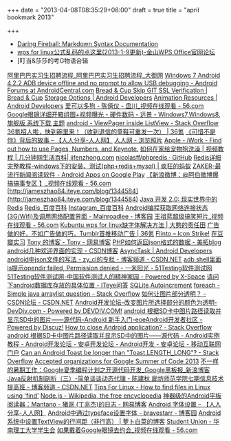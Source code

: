 +++
date = "2013-04-08T08:35:29+08:00"
draft = true
title = "april bookmark 2013"

+++



* [Daring Fireball: Markdown Syntax Documentation](http://daringfireball.net/projects/markdown/syntax)
* [wps for linux公式乱码的点这里(2013-1-9更新)-金山WPS Office官网论坛](http://bbs.wps.cn/thread-22355435-1-1.html)
* [叮当&莎莎的考G物语合辑

[阿里巴巴实习生招聘流程_阿里巴巴实习生招聘流程_大街网](http://company.dajie.com/alibabacampus)
[Windows 7 Android 4.2.2 ADB device offline and no prompt to allow USB debugging - Android Forums at AndroidCentral.com](http://forums.androidcentral.com/verizon-galaxy-nexus-rooting-roms-hacks/259098-windows-7-android-4-2-2-adb-device-offline-no-prompt-allow-usb-debugging.html)
[Bread & Cup Skip GIT SSL Verification | Bread & Cup](https://blog.breadncup.com/2011/06/09/skip-git-ssl-verification/)
[Storage Options | Android Developers](http://developer.android.com/guide/topics/data/data-storage.html#pref)
[Animation Resources | Android Developers](http://developer.android.com/guide/topics/resources/animation-resource.html)
[爱可以多狗 - 陈僖仪 - 盘川_视频在线观看 - 56.com](http://www.56.com/u34/v_ODc0ODYwMTU.html)
[Google眼镜详细开箱组图+视频曝光 - 硬件数码 - 远景 - Windows7,Windows8,旗舰版,系统下载,主题](http://www.pcbeta.com/viewnews-49723-1.html)
[android - ViewPager inside ListView - Stack Overflow](http://stackoverflow.com/questions/8674529/viewpager-inside-listview)
[36氪招人啦，快到碗里来！（收到退信的童鞋可重发一次） | 36氪](http://www.36kr.com/p/202673.html)
[《可惜不是你》背后的故事 – 【人人分享-人人网】](http://blog.renren.com/share/270994344/2864112263)
[人人网 - 浏览照片](http://photo.renren.com/photo/507074191/tags/336356740/photo-4230411471?ref=hotnewsfeed&sfet=702&fin=1&fid=22141712715&ff_id=&platform=0&expose_time=1366359034)
[Apple - iWork - Find out how to use Pages, Numbers, and Keynote.](https://www.apple.com/iwork/tutorials/#keynote-intro)
[如何在家给宠物狗洗澡 | 视频教程 | 几分钟网生活百科| jifenzhong.com](http://www.jifenzhong.com/video/2313-How-To-Bathe-Your-Dog)
[nicolasff/phpredis · GitHub](https://github.com/nicolasff/phpredis)
[Redis详细完整教程-windows下的安装、测试(php+redis+mysql) | 疯狂的蚂蚁](http://www.crazyant.net/2012/06/02/redis%E8%AF%A6%E7%BB%86%E5%AE%8C%E6%95%B4%E6%95%99%E7%A8%8B-windows%E4%B8%8B%E7%9A%84%E5%AE%89%E8%A3%85%E3%80%81%E6%B5%8B%E8%AF%95phpredismysql/)
[ZAKER-最流行新闻阅读软件 - Android Apps on Google Play](https://play.google.com/store/apps/details?id=com.myzaker.ZAKER_Phone&hl=en)
[【新浪微博：@阿伯微博爆搞搞事专区 】_视频在线观看 - 56.com](http://www.56.com/u98/v_NjkzNjI5MTk.html/1030_awecea848m.html)
[http://jameszhao84.iteye.com/blog/1344584](http://jameszhao84.iteye.com/blog/1344584)
[Java 开发 2.0: 现实世界中的 Redis](http://www.ibm.com/developerworks/cn/java/j-javadev2-22/)
[Redis_百度百科](http://baike.baidu.com/view/4595959.htm)
[Instagram_百度百科](http://baike.baidu.com/view/4716226.htm)
[Android编程获取网络连接状态(3G/Wifi)及调用网络配置界面 - Mainroadlee - 博客园](http://www.cnblogs.com/mainroadlee/archive/2011/01/11/Android_Network_State_Checking_And_Setting.html)
[王祖蓝超级搞笑短片_视频在线观看 - 56.com](http://www.56.com/u31/v_NjY4MDQ0Mjg.html/1030_awecea848m.html)
[Kubuntu wps for linux缺字体解决方法 | 大憨的责任田](http://www.51bigfool.com/kubutun-wps-for-linux%E7%BC%BA%E5%AD%97%E4%BD%93%E8%A7%A3%E5%86%B3%E6%96%B9%E6%B3%95.html)
[广告做的好，不如广告做的巧，Tumblr首推移动广告 | 36氪](http://www.36kr.com/p/202772.html)
[Flinto – Icon Strike!](https://www.flinto.com/strike/3c650cc275)
[在豆瓣实习](http://jobs.douban.com/jobs/intern/#position-intern_cpkf)
[Tony 的博客 - Tony - 网易博客](http://360517703.blog.163.com/)
[PHP如何返回json格式的数据 - 美拓blog](http://blog.meituo.net/2010/09/26/php%E5%A6%82%E4%BD%95%E8%BF%94%E5%9B%9Ejson%E6%A0%BC%E5%BC%8F%E7%9A%84%E6%95%B0%E6%8D%AE/)
[android几种欢迎界面的实现 - CSDN博客](http://m.blog.csdn.net/blog/qq634416025/7995667)
[AsyncTask | Android Developers](http://developer.android.com/reference/android/os/AsyncTask.html)
[android中json文件的写法 - zy_cl的专栏 - 博客频道 - CSDN.NET](http://blog.csdn.net/zy_cl/article/details/5676356)
[adb shell里面ls提示opendir failed, Permission denied - 一米阳光 - 51Testing软件测试网 51Testing软件测试网-中国软件测试人的精神家园 - Powered by X-Space](http://www.51testing.com/?uid-464837-action-viewspace-itemid-827345)
[请问下android数据库存放的具体位置 - ITeye问答](http://www.iteye.com/problems/14473)
[SQLite Autoincrement](http://www.sqlite.org/autoinc.html)
[foreach - Simple java arraylist question - Stack Overflow](http://stackoverflow.com/questions/7466180/simple-java-arraylist-question)
[如何让图片部分透明？ - CSDN论坛 - CSDN.NET](http://bbs.csdn.net/topics/370267124)
[Android开发论坛-改变图片所选择部分的颜色为透明-DevDiv.com - Powered by DEVDIV.COM!](http://www.devdiv.com/forum.php?mod=viewthread&tid=88407)
[android 根据SD卡中图片路径读取并显示SD中的图片——源代码-Android 新手入门-eoeAndroid开发者社区 - Powered by Discuz!](http://www.eoeandroid.com/thread-93980-1-1.html)
[How to close Android application? - Stack Overflow](http://stackoverflow.com/questions/2092951/how-to-close-android-application)
[android 根据SD卡中图片路径读取并显示SD中的图片——源代码 - Android实例教程 - Android开发论坛 - 安卓开发论坛 - Android开发 - 安卓论坛 - 移动互联网门户](http://www.apkbus.com/android-12729-1-1.html)
[Can an Android Toast be longer than "Toast.LENGTH_LONG"? - Stack Overflow](http://stackoverflow.com/questions/2220560/can-an-android-toast-be-longer-than-toast-length-long)
[Accepted organizations for Google Summer of Code 2013](http://www.google-melange.com/gsoc/accepted_orgs/google/gsoc2013)
[不一样的暑期工作：Google夏季编程计划之开源代码开发_Google黑板报_新浪博客](http://blog.sina.com.cn/s/blog_9c079b040101etwk.html)
[Java反射机制剖析（三）-简单谈谈动态代理 - 陈建秋 廊坊师范学院七期信息技术提高班 - 博客频道 - CSDN.NET](http://blog.csdn.net/lfsf802/article/details/7239766)
[Tips For Linux - How to find files in Linux using 'find'](http://www.codecoffee.com/tipsforlinux/articles/21.html)
[Node.js - Wikipedia, the free encyclopedia](http://en.wikipedia.org/wiki/Nodejs)
[神器级的Android平板阅读器：Mantano - 猪哥 (丁兆杰)的日志 - 网易博客](http://blog.163.com/zhaojie_ding/blog/static/172972895201110270235735/)
[Android 字体设置 – 【人人分享-人人网】](http://blog.renren.com/share/232232060/7610576876)
[Android中通过typeface设置字体 - bravestarr - 博客园](http://www.cnblogs.com/bravestarrhu/archive/2012/07/17/2595598.html)
[Android系统中设置TextView的行间距（非行高） | 萝卜白菜的博客](http://orgcent.com/android-textview-linespacingextra/)
[Student Union - 华南理工大学学生会](http://su.100steps.net/2007/news.php?id=13827)
[如果戴着Google眼镜去约会_视频在线观看 - 56.com](http://www.56.com/u84/v_ODc5NjM2NDE.html)

